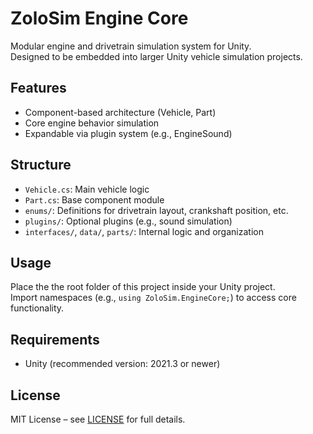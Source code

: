# ZoloSim Engine Core

Modular engine and drivetrain simulation system for Unity.  
Designed to be embedded into larger Unity vehicle simulation projects.

## Features
- Component-based architecture (Vehicle, Part)
- Core engine behavior simulation
- Expandable via plugin system (e.g., EngineSound)

## Structure
- `Vehicle.cs`: Main vehicle logic
- `Part.cs`: Base component module
- `enums/`: Definitions for drivetrain layout, crankshaft position, etc.
- `plugins/`: Optional plugins (e.g., sound simulation)
- `interfaces/`, `data/`, `parts/`: Internal logic and organization

## Usage
Place the the root folder of this project inside your Unity project.  
Import namespaces (e.g., `using ZoloSim.EngineCore;`) to access core functionality.

## Requirements
- Unity (recommended version: 2021.3 or newer)

## License
MIT License – see [LICENSE](./LICENSE) for full details.
